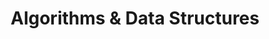 ---
layout: tag-list
type: tag
title: Algorithms & Data Structures
slug: ads
category: cs
sidebar: true
order: 1
description: >
  &nbsp; [프로그래머스](https://programmers.co.kr)<br>
  &nbsp; [LeetCode](https://leetcode.com/)
---